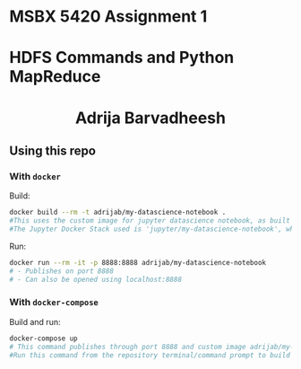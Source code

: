 # MSBX 5420 Assignment 1
# HDFS Commands and Python MapReduce
# <p align="center">Adrija Barvadheesh </p>


## Using this repo
### With `docker`
Build:

```bash
docker build --rm -t adrijab/my-datascience-notebook .
#This uses the custom image for jupyter datascience notebook, as built on dockerhub. It is mounted to the current directry.
#The Jupyter Docker Stack used is 'jupyter/my-datascience-notebook', which had the 2022-01-24 tag and was retagged as adrijab/my-datascience-notebook, using the docker tag command.
```

Run:

```bash
docker run --rm -it -p 8888:8888 adrijab/my-datascience-notebook
# - Publishes on port 8888
# - Can also be opened using localhost:8888
```

### With `docker-compose`
Build and run:

```bash
docker-compose up
# This command publishes through port 8888 and custom image adrijab/my-datascience-notebook, as defined in the docker-compose.yml file
#Run this command from the repository terminal/command prompt to build your own container 
```
